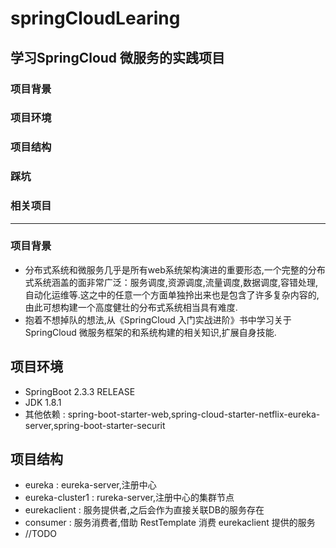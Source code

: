 # springCloudLearing
## 学习SpringCloud 微服务的实践项目
### 项目背景
### 项目环境
### 项目结构
### 踩坑
### 相关项目
---
### 项目背景 
- 分布式系统和微服务几乎是所有web系统架构演进的重要形态,一个完整的分布式系统涵盖的面非常广泛：服务调度,资源调度,流量调度,数据调度,容错处理,自动化运维等.这之中的任意一个方面单独拎出来也是包含了许多复杂内容的,由此可想构建一个高度健壮的分布式系统相当具有难度.
- 抱着不想掉队的想法,从《SpringCloud 入门实战进阶》书中学习关于SpringCloud 微服务框架的和系统构建的相关知识,扩展自身技能.
## 项目环境
- SpringBoot 2.3.3 RELEASE 
- JDK 1.8.1
- 其他依赖 : spring-boot-starter-web,spring-cloud-starter-netflix-eureka-server,spring-boot-starter-securit
## 项目结构
- eureka : eureka-server,注册中心
- eureka-cluster1 : rureka-server,注册中心的集群节点
- eurekaclient : 服务提供者,之后会作为直接关联DB的服务存在
- consumer : 服务消费者,借助 RestTemplate 消费 eurekaclient 提供的服务
- //TODO 
